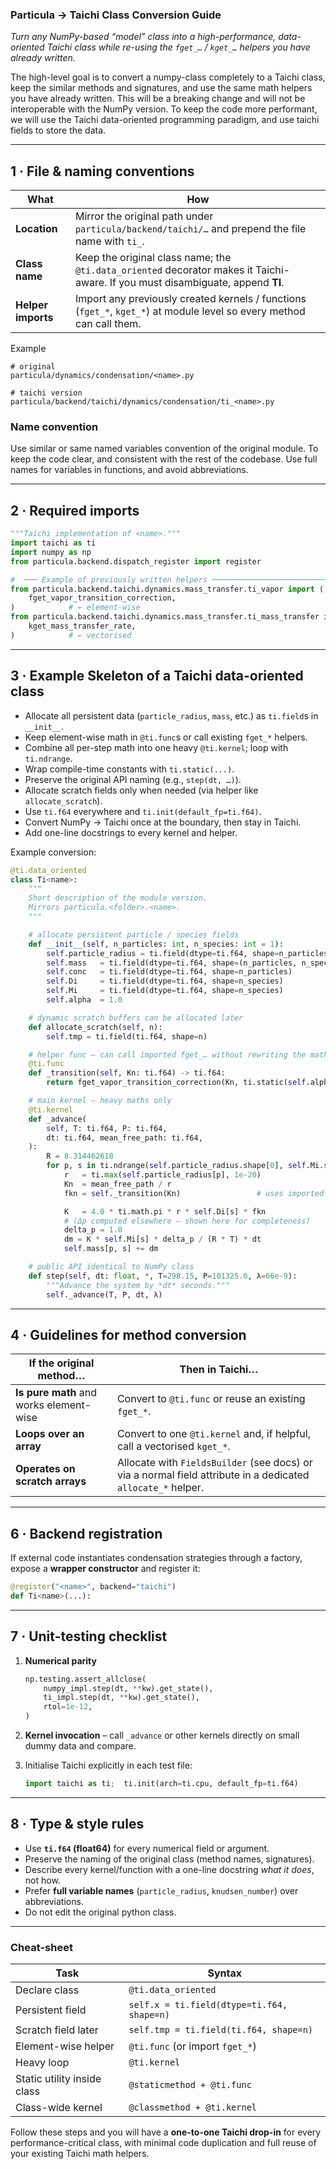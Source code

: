 ### **Particula → Taichi Class Conversion Guide**

*Turn any NumPy-based “model” class into a high-performance, data-oriented Taichi class while re-using the `fget_…` / `kget_…` helpers you have already written.*

The high-level goal is to convert a numpy-class completely to a Taichi class, keep the similar methods and signatures, and use the same math helpers you have already written.
This will be a breaking change and will not be interoperable with the NumPy version. To keep the code more performant, we will use the Taichi data-oriented programming paradigm, and use taichi fields to store the data.

---

## 1 · File & naming conventions

| What               | How                                                                                                                             |
| ------------------ | ------------------------------------------------------------------------------------------------------------------------------- |
| **Location**       | Mirror the original path under `particula/backend/taichi/…` and prepend the file name with `ti_`.                               |
| **Class name**     | Keep the original class name; the `@ti.data_oriented` decorator makes it Taichi-aware. If you must disambiguate, append **TI**. |
| **Helper imports** | Import any previously created kernels / functions (`fget_*`, `kget_*`) at module level so every method can call them.           |

Example

```
# original
particula/dynamics/condensation/<name>.py

# taichi version
particula/backend/taichi/dynamics/condensation/ti_<name>.py
```

### Name convention

Use similar or same named variables convention of the original module.
To keep the code clear, and consistent with the rest of the codebase.
Use full names for variables in functions, and avoid abbreviations.

---

## 2 · Required imports

```python
"""Taichi implementation of <name>."""
import taichi as ti
import numpy as np
from particula.backend.dispatch_register import register

#  ─── Example of previously written helpers ─────────────────────────────────────────
from particula.backend.taichi.dynamics.mass_transfer.ti_vapor import (
    fget_vapor_transition_correction,
)            # ← element-wise
from particula.backend.taichi.dynamics.mass_transfer.ti_mass_transfer import (
    kget_mass_transfer_rate,
)            # ← vectorised
```

---

## 3 · Example Skeleton of a Taichi data-oriented class

* Allocate all persistent data (`particle_radius`, `mass`, etc.) as `ti.field`s in `__init__`.
* Keep element-wise math in `@ti.func`s or call existing `fget_*` helpers.
* Combine all per-step math into one heavy `@ti.kernel`; loop with `ti.ndrange`.
* Wrap compile-time constants with `ti.static(...)`.
* Preserve the original API naming (e.g., `step(dt, …)`).
* Allocate scratch fields only when needed (via helper like `allocate_scratch`).
* Use `ti.f64` everywhere and `ti.init(default_fp=ti.f64)`.
* Convert NumPy → Taichi once at the boundary, then stay in Taichi.
* Add one-line docstrings to every kernel and helper.

Example conversion:

```python
@ti.data_oriented
class Ti<name>:
    """
    Short description of the module version.
    Mirrors particula.<folder>.<name>.
    """

    # allocate persistent particle / species fields
    def __init__(self, n_particles: int, n_species: int = 1):
        self.particle_radius = ti.field(dtype=ti.f64, shape=n_particles)               # r_i
        self.mass   = ti.field(dtype=ti.f64, shape=(n_particles, n_species))  # m_{i,s}
        self.conc   = ti.field(dtype=ti.f64, shape=n_particles)               # N_i
        self.Di     = ti.field(dtype=ti.f64, shape=n_species)                 # diffusion
        self.Mi     = ti.field(dtype=ti.f64, shape=n_species)                 # molar mass
        self.alpha  = 1.0                                                     # scalar

    # dynamic scratch buffers can be allocated later
    def allocate_scratch(self, n):
        self.tmp = ti.field(ti.f64, shape=n)

    # helper func – can call imported fget_… without rewriting the math
    @ti.func
    def _transition(self, Kn: ti.f64) -> ti.f64:
        return fget_vapor_transition_correction(Kn, ti.static(self.alpha))

    # main kernel – heavy maths only
    @ti.kernel
    def _advance(
        self, T: ti.f64, P: ti.f64,
        dt: ti.f64, mean_free_path: ti.f64,
    ):
        R = 8.314462618
        for p, s in ti.ndrange(self.particle_radius.shape[0], self.Mi.shape[0]):
            r   = ti.max(self.particle_radius[p], 1e-20)
            Kn  = mean_free_path / r
            fkn = self._transition(Kn)                 # uses imported helper

            K   = 4.0 * ti.math.pi * r * self.Di[s] * fkn
            # (Δp computed elsewhere – shown here for completeness)
            delta_p = 1.0
            dm = K * self.Mi[s] * delta_p / (R * T) * dt
            self.mass[p, s] += dm

    # public API identical to NumPy class
    def step(self, dt: float, *, T=298.15, P=101325.0, λ=66e-9):
        """Advance the system by *dt* seconds."""
        self._advance(T, P, dt, λ)
```

---

## 4 · Guidelines for method conversion

| If the original method…                                     | Then in Taichi…                                                                                              |
| ----------------------------------------------------------- | ------------------------------------------------------------------------------------------------------------ |
| **Is pure math** and works element-wise                     | Convert to `@ti.func` or reuse an existing `fget_*`.                                                         |
| **Loops over an array**                                     | Convert to one `@ti.kernel` and, if helpful, call a vectorised `kget_*`.                                     |
| **Operates on scratch arrays**                              | Allocate with `FieldsBuilder` (see docs) or via a normal field attribute in a dedicated `allocate_*` helper. |


---

## 6 · Backend registration

If external code instantiates condensation strategies through a factory, expose a **wrapper constructor** and register it:

```python
@register("<name>", backend="taichi")
def Ti<name>(...):
```

---

## 7 · Unit-testing checklist

1. **Numerical parity**

   ```python
   np.testing.assert_allclose(
       numpy_impl.step(dt, **kw).get_state(),
       ti_impl.step(dt, **kw).get_state(),
       rtol=1e-12,
   )
   ```
2. **Kernel invocation** – call `_advance` or other kernels directly on small dummy data and compare.
3. Initialise Taichi explicitly in each test file:

   ```python
   import taichi as ti;  ti.init(arch=ti.cpu, default_fp=ti.f64)
   ```

---

## 8 · Type & style rules

* Use **`ti.f64` (float64)** for every numerical field or argument.
* Preserve the naming of the original class (method names, signatures).
* Describe every kernel/function with a one-line docstring *what it does*, not how.
* Prefer **full variable names** (`particle_radius`, `knudsen_number`) over abbreviations.
* Do not edit the original python class.

---

### **Cheat-sheet**

| Task                        | Syntax                                     |
| --------------------------- | ------------------------------------------ |
| Declare class               | `@ti.data_oriented`                        |
| Persistent field            | `self.x = ti.field(dtype=ti.f64, shape=n)` |
| Scratch field later         | `self.tmp = ti.field(ti.f64, shape=n)`     |
| Element-wise helper         | `@ti.func` (or import `fget_*`)            |
| Heavy loop                  | `@ti.kernel`                               |
| Static utility inside class | `@staticmethod + @ti.func`                 |
| Class-wide kernel           | `@classmethod + @ti.kernel`                |

Follow these steps and you will have a **one-to-one Taichi drop-in** for every performance-critical class, with minimal code duplication and full reuse of your existing Taichi math helpers.
